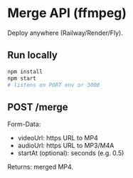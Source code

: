 # Merge API (ffmpeg)

Deploy anywhere (Railway/Render/Fly).

## Run locally
```bash
npm install
npm start
# listens on PORT env or 3000
```

## POST /merge
Form-Data:
- videoUrl: https URL to MP4
- audioUrl: https URL to MP3/M4A
- startAt (optional): seconds (e.g. 0.5)

Returns: merged MP4.
